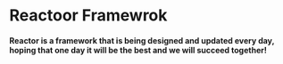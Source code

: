 # Reactoor Framewrok


#### Reactor is a framework that is being designed and updated every day, hoping that one day it will be the best and we will succeed together!
